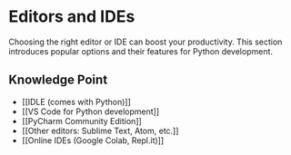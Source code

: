 # Editors and IDEs

Choosing the right editor or IDE can boost your productivity. This section introduces popular options and their features for Python development.

## Knowledge Point

- [[IDLE (comes with Python)]]
- [[VS Code for Python development]]
- [[PyCharm Community Edition]]
- [[Other editors: Sublime Text, Atom, etc.]]
- [[Online IDEs (Google Colab, Repl.it)]]
